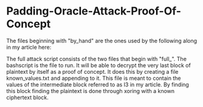 # Padding-Oracle-Attack-Proof-Of-Concept

The files beginning with "by_hand" are the ones used by the following along in my article here:


The full attack script consists of the two files that begin with "full_". The bashscript is the file to run. It will be able to decrypt the very last block of plaintext by itself as a proof of concept. It does this by creating a file known_values.txt and appending to it. This file is meant to contain the values of the intermediate block referred to as I3 in my article. By finding this block finding the plaintext is done through xoring with a known ciphertext block.
